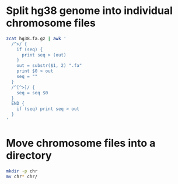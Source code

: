   
# Split hg38 genome into individual chromosome files 

```bash 
zcat hg38.fa.gz | awk '
  /^>/ { 
    if (seq) {
      print seq > (out)
    }
    out = substr($1, 2) ".fa"
    print $0 > out
    seq = ""
  }
  /^[^>]/ {
    seq = seq $0
  }
  END {
    if (seq) print seq > out
  }
' 
``` 
 
# Move chromosome files into a directory
```bash 
mkdir -p chr
mv chr* chr/  
```